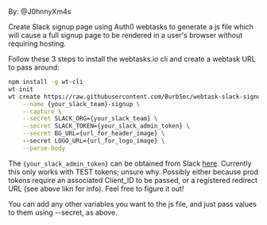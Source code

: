 By: @J0hnnyXm4s

Create Slack signup page using Auth0 webtasks to generate a js file which will cause a full signup page to be rendered in a user's browser without requiring hosting.

Follow these 3 steps to install the webtasks.io cli and create a webtask URL to pass around:

```bash
npm install -g wt-cli
wt init
wt create https://raw.githubusercontent.com/BurbSec/webtask-slack-signup/master/slack-invite.js \
    --name {your_slack_team}-signup \
    --capture \
    --secret SLACK_ORG={your_slack_team} \
    --secret SLACK_TOKEN={your_slack_admin_token} \
    --secret BG_URL={url_for_header_image} \ 
    --secret LOGO_URL={url_for_logo_image} \
    --parse-body
```

The `{your_slack_admin_token}` can be obtained from Slack [here](https://api.slack.com/docs/oauth-test-tokens). Currently this only works with TEST tokens; unsure why. Possibly either because prod tokens require an associated Client_ID to be passed, or a registered redirect URL (see above likn for info). Feel free to figure it out!

You can add any other variables you want to the js file, and just pass values to them using --secret, as above.
